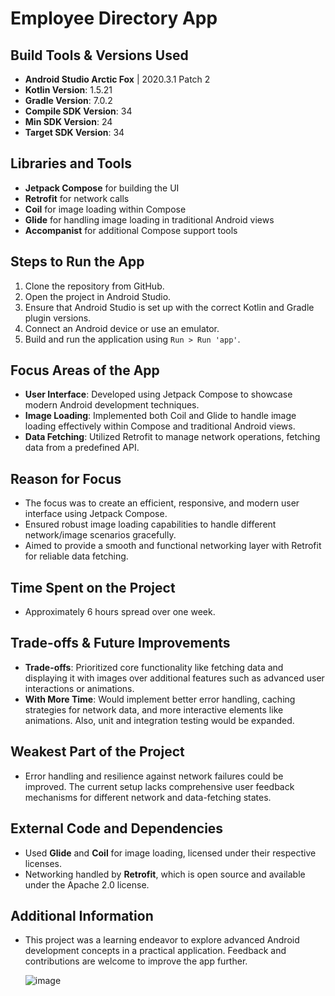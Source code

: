 # Employee Directory App

## Build Tools & Versions Used
- **Android Studio Arctic Fox** | 2020.3.1 Patch 2
- **Kotlin Version**: 1.5.21
- **Gradle Version**: 7.0.2
- **Compile SDK Version**: 34
- **Min SDK Version**: 24
- **Target SDK Version**: 34

## Libraries and Tools
- **Jetpack Compose** for building the UI
- **Retrofit** for network calls
- **Coil** for image loading within Compose
- **Glide** for handling image loading in traditional Android views
- **Accompanist** for additional Compose support tools

## Steps to Run the App
1. Clone the repository from GitHub.
2. Open the project in Android Studio.
3. Ensure that Android Studio is set up with the correct Kotlin and Gradle plugin versions.
4. Connect an Android device or use an emulator.
5. Build and run the application using `Run > Run 'app'`.

## Focus Areas of the App
- **User Interface**: Developed using Jetpack Compose to showcase modern Android development techniques.
- **Image Loading**: Implemented both Coil and Glide to handle image loading effectively within Compose and traditional Android views.
- **Data Fetching**: Utilized Retrofit to manage network operations, fetching data from a predefined API.

## Reason for Focus
- The focus was to create an efficient, responsive, and modern user interface using Jetpack Compose.
- Ensured robust image loading capabilities to handle different network/image scenarios gracefully.
- Aimed to provide a smooth and functional networking layer with Retrofit for reliable data fetching.

## Time Spent on the Project
- Approximately 6 hours spread over one week.

## Trade-offs & Future Improvements
- **Trade-offs**: Prioritized core functionality like fetching data and displaying it with images over additional features such as advanced user interactions or animations.
- **With More Time**: Would implement better error handling, caching strategies for network data, and more interactive elements like animations. Also, unit and integration testing would be expanded.

## Weakest Part of the Project
- Error handling and resilience against network failures could be improved. The current setup lacks comprehensive user feedback mechanisms for different network and data-fetching states.

## External Code and Dependencies
- Used **Glide** and **Coil** for image loading, licensed under their respective licenses.
- Networking handled by **Retrofit**, which is open source and available under the Apache 2.0 license.

## Additional Information
- This project was a learning endeavor to explore advanced Android development concepts in a practical application. Feedback and contributions are welcome to improve the app further.

  ![image](https://github.com/Rohith0007/EmployeeDirectory/assets/50866037/63c574fc-9cd1-45ef-ae80-7582e17d1089)
